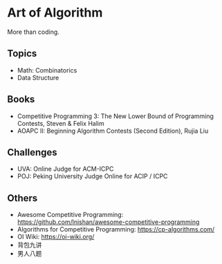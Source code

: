 # Art of Algorithm

More than coding.

## Topics

* Math: Combinatorics
* Data Structure

## Books

* Competitive Programming 3: The New Lower Bound of Programming Contests, Steven & Felix Halim
* AOAPC II: Beginning Algorithm Contests (Second Edition), Rujia Liu

## Challenges

* UVA: Online Judge for ACM-ICPC
* POJ: Peking University Judge Online for ACIP / ICPC

## Others

* Awesome Competitive Programming: <https://github.com/lnishan/awesome-competitive-programming>
* Algorithms for Competitive Programming: <https://cp-algorithms.com/>
* OI Wiki: <https://oi-wiki.org/>
* 背包九讲
* 男人八题
